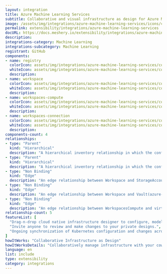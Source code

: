 ```yaml
---
layout: integration
title: Azure Machine Learning Services
subtitle: Collaborative and visual infrastructure as design for Azure Machine Learning Services
image: /assets/img/integrations/azure-machine-learning-services/icons/color/azure-machine-learning-services-color.svg
permalink: extensibility/integrations/azure-machine-learning-services
docURL: https://docs.meshery.io/extensibility/integrations/azure-machine-learning-services
description: 
integrations-category: Machine Learning
integrations-subcategory: Machine Learning
registrant: GitHub
components: 
- name: registry
  colorIcon: assets/img/integrations/azure-machine-learning-services/components/registry/icons/color/registry-color.svg
  whiteIcon: assets/img/integrations/azure-machine-learning-services/components/registry/icons/white/registry-white.svg
  description: 
- name: workspace
  colorIcon: assets/img/integrations/azure-machine-learning-services/components/workspace/icons/color/workspace-color.svg
  whiteIcon: assets/img/integrations/azure-machine-learning-services/components/workspace/icons/white/workspace-white.svg
  description: 
- name: workspaces-compute
  colorIcon: assets/img/integrations/azure-machine-learning-services/components/workspaces-compute/icons/color/workspaces-compute-color.svg
  whiteIcon: assets/img/integrations/azure-machine-learning-services/components/workspaces-compute/icons/white/workspaces-compute-white.svg
  description: 
- name: workspaces-connection
  colorIcon: assets/img/integrations/azure-machine-learning-services/components/workspaces-connection/icons/color/workspaces-connection-color.svg
  whiteIcon: assets/img/integrations/azure-machine-learning-services/components/workspaces-connection/icons/white/workspaces-connection-white.svg
  description: 
components-count: 4
relationships: 
- type: "Parent"
  kind: "Hierarchical"
  description: "A hierarchical inventory relationship in which the configuration of (parent component) is patched with the configuration of (child component). "
- type: "Parent"
  kind: "Hierarchical"
  description: "A hierarchical inventory relationship in which the configuration of (parent component) is patched with the configuration of (child component). "
- type: "Non Binding"
  kind: "Edge"
  description: "An edge relationship between Workspace and StorageAccount(azure-storage)"
- type: "Non Binding"
  kind: "Edge"
  description: "An edge relationship between Workspace and Vault(azure-key-vault)"
- type: "Non Binding"
  kind: "Edge"
  description: "An edge relationship between WorkspacesCompute and virtualMachine(azure-compute)"
relationship-count: 5
featureList: [
  "Drag-n-drop cloud native infrastructure designer to configure, model, and deploy your workloads.",
  "Invite anyone to review and make changes to your private designs.",
  "Ongoing synchronization of Kubernetes configuration and changes across any number of clusters."
]
howItWorks: "Collaborative Infrastructure as Design"
howItWorksDetails: "Collaboratively manage infrastructure with your coworkers synchronously sharing the same designs."
language: en
list: include
type: extensibility
category: integrations
---
```


